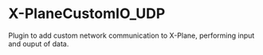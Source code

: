 # X-PlaneCustomIO_UDP
Plugin to add custom network communication to X-Plane, performing input and ouput of data.
